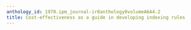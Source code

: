 ```yaml
---
anthology_id: 1970.ipm_journal-ir0anthology0volumeA6A4.2
title: Cost-effectiveness as a guide in developing indexing rules
---
```

